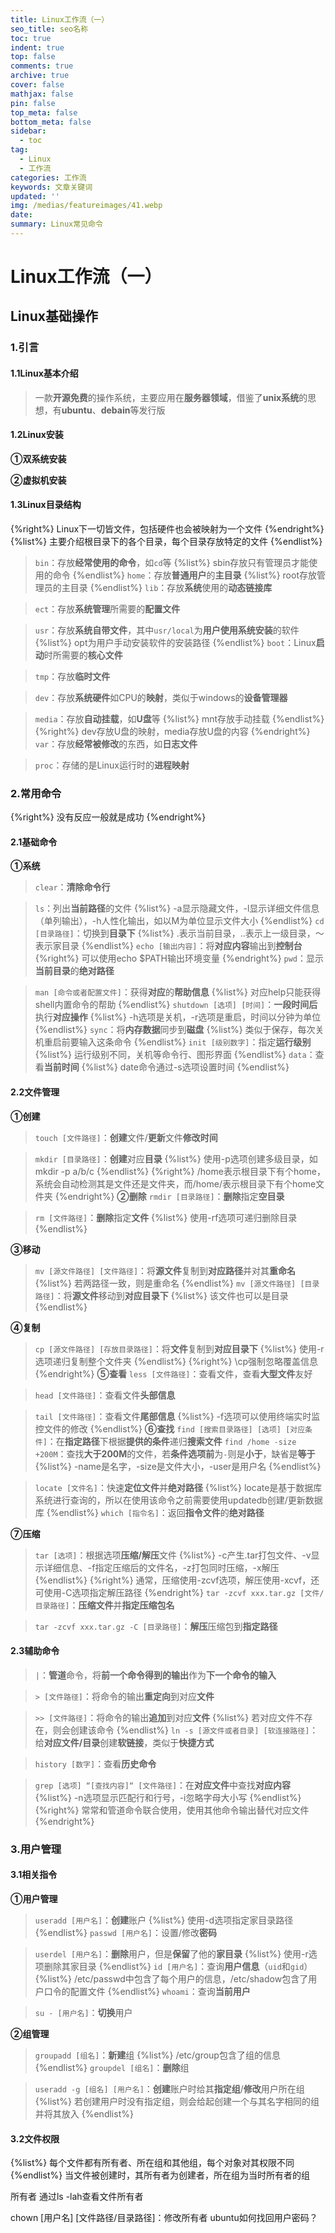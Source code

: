 ```yaml
---
title: Linux工作流（一）
seo_title: seo名称
toc: true
indent: true
top: false
comments: true
archive: true
cover: false
mathjax: false
pin: false
top_meta: false
bottom_meta: false
sidebar:
  - toc
tag:
  - Linux
  - 工作流
categories: 工作流
keywords: 文章关键词
updated: ''
img: /medias/featureimages/41.webp
date:
summary: Linux常见命令
---
```

# Linux工作流（一）
## Linux基础操作
### 1.引言
#### 1.1Linux基本介绍
>一款**开源免费**的操作系统，主要应用在**服务器领域**，借鉴了**unix系统**的思想，有**ubuntu**、**debain**等发行版

#### 1.2Linux安装
**①双系统安装**

**②虚拟机安装**

#### 1.3Linux目录结构
{%right%}
Linux下一切皆文件，包括硬件也会被映射为一个文件
{%endright%}
{%list%}
主要介绍根目录下的各个目录，每个目录存放特定的文件
{%endlist%}
>`bin`：存放**经常使用的命令**，如`cd`等
{%list%}
sbin存放只有管理员才能使用的命令
{%endlist%}
>`home`：存放**普通用户**的**主目录**
{%list%}
root存放管理员的主目录
{%endlist%}
>`lib`：存放**系统**使用的**动态链接库**

>`ect`：存放**系统管理**所需要的**配置文件**

>`usr`：存放**系统自带文件**，其中`usr/local`为**用户使用系统安装**的软件
{%list%}
opt为用户手动安装软件的安装路径
{%endlist%}
>`boot`：Linux**启动**时所需要的**核心文件**

>`tmp`：存放**临时文件**

>`dev`：存放**系统硬件**如CPU的**映射**，类似于windows的**设备管理器**

>`media`：存放**自动挂载**，如**U盘**等
{%list%}
mnt存放手动挂载
{%endlist%}
{%right%}
dev存放U盘的映射，media存放U盘的内容
{%endright%}
>`var`：存放**经常被修改**的东西，如**日志文件**

>`proc`：存储的是Linux运行时的**进程映射**
### 2.常用命令
{%right%}
没有反应一般就是成功
{%endright%}
#### 2.1基础命令
**①系统**
>`clear`：**清除命令行**

>`ls`：列出**当前路径**的文件
{%list%}
-a显示隐藏文件，-l显示详细文件信息（单列输出），-h人性化输出，如以M为单位显示文件大小
{%endlist%}
>`cd [目录路径]`：切换到**目录下**
{%list%}
.表示当前目录，..表示上一级目录，～表示家目录
{%endlist%}
>`echo [输出内容]`：将**对应内容**输出到**控制台**
{%right%}
可以使用echo $PATH输出环境变量
{%endright%}
>`pwd`：显示**当前目录**的**绝对路径**

>`man [命令或者配置文件]`：获得**对应**的**帮助信息**
{%list%}
对应help只能获得shell内置命令的帮助
{%endlist%}
>`shutdown [选项] [时间]`：**一段时间后**执行**对应操作**
{%list%}
-h选项是关机，-r选项是重启，时间以分钟为单位
{%endlist%}
>`sync`：将**内存数据**同步到**磁盘**
{%list%}
类似于保存，每次关机重启前要输入这条命令
{%endlist%}
>`init [级别数字]`：指定**运行级别**
{%list%}
运行级别不同，关机等命令行、图形界面
{%endlist%}
>`data`：查看**当前时间**
{%list%}
date命令通过-s选项设置时间
{%endlist%}
#### 2.2文件管理
**①创建**
>`touch [文件路径]`：**创建**文件/**更新**文件**修改时间**

>`mkdir [目录路径]`：**创建**对应**目录**
{%list%}
使用-p选项创建多级目录，如mkdir -p a/b/c
{%endlist%}
{%right%}
/home表示根目录下有个home，系统会自动检测其是文件还是文件夹，而/home/表示根目录下有个home文件夹
{%endright%}
**②删除**
>`rmdir [目录路径]`：**删除**指定**空目录**

>`rm [文件路径]`：**删除**指定**文件**
{%list%}
使用-rf选项可递归删除目录
{%endlist%}

**③移动**
>`mv [源文件路径] [文件路径]`：将**源文件**复制到**对应路径**并对其**重命名**
{%list%}
若两路径一致，则是重命名
{%endlist%}
>`mv [源文件路径] [目录路径]`：将**源文件**移动到**对应目录下**
{%list%}
该文件也可以是目录
{%endlist%}

**④复制**
>`cp [源文件路径] [存放目录路径]`：将**文件**复制到**对应目录下**
{%list%}
使用-r选项递归复制整个文件夹
{%endlist%}
{%right%}
\cp强制忽略覆盖信息
{%endright%}
**⑤查看**
>`less [文件路径]`：查看文件，查看**大型文件**友好

>`head [文件路径]`：查看文件**头部信息**

>`tail [文件路径]`：查看文件**尾部信息**
{%list%}
-f选项可以使用终端实时监控文件的修改
{%endlist%}
**⑥查找**
>`find [搜索目录路径] [选项] [对应条件]`：在**指定路径**下根据**提供的条件**递归**搜索文件**
>`find /home -size +200M`：查找**大于200M**的文件，若**条件选项前**为`-`则是**小于**，缺省是**等于**
{%list%}
-name是名字，-size是文件大小，-user是用户名
{%endlist%}

>`locate [文件名]`：快速**定位文件**并**绝对路径**
{%list%}
locate是基于数据库系统进行查询的，所以在使用该命令之前需要使用updatedb创建/更新数据库
{%endlist%}
>`which [指令名]`：返回**指令文件**的**绝对路径**

**⑦压缩**
>`tar [选项]`：根据选项**压缩/解压**文件
{%list%}
-c产生.tar打包文件、-v显示详细信息、-f指定压缩后的文件名，-z打包同时压缩，-x解压
{%endlist%}
{%right%}
通常，压缩使用-zcvf选项，解压使用-xcvf，还可使用-C选项指定解压路径
{%endright%}
>`tar -zcvf xxx.tar.gz [文件/目录路径]`：**压缩文件**并**指定压缩包名**

>`tar -zcvf xxx.tar.gz -C [目录路径]`：**解压**压缩包到**指定路径**
#### 2.3辅助命令
>`|`：**管道**命令，将**前一个命令得到的输出**作为**下一个命令的输入**

>`> [文件路径]`：将命令的输出**重定向**到对应**文件**

>`>> [文件路径]`：将命令的输出**追加**到对应**文件**
{%list%}
若对应文件不存在，则会创建该命令
{%endlist%}
>`ln -s [源文件或者目录] [软连接路径]`：给**对应文件/目录**创建**软链接**，类似于**快捷方式**

>`history [数字]`：查看**历史命令**

>`grep [选项] “[查找内容]“ [文件路径]`：在**对应文件**中查找**对应内容**
{%list%}
-n选项显示匹配行和行号，-i忽略字母大小写
{%endlist%}
{%right%}
常常和管道命令联合使用，使用其他命令输出替代对应文件
{%endright%}
### 3.用户管理
#### 3.1相关指令
**①用户管理**
>`useradd [用户名]`：**创建**账户
{%list%}
使用-d选项指定家目录路径
{%endlist%}
>`passwd [用户名]`：设置/修改**密码**

>`userdel [用户名]`：**删除**用户，但是**保留**了他的**家目录**
{%list%}
使用-r选项删除其家目录
{%endlist%}
>`id [用户名]`：查询**用户信息**（`uid`和`gid`）
{%list%}
/etc/passwd中包含了每个用户的信息，/etc/shadow包含了用户口令的配置文件
{%endlist%}
>`whoami`：查询**当前用户**

>`su - [用户名]`：**切换**用户

**②组管理**
>`groupadd [组名]`：**新建**组
{%list%}
/etc/group包含了组的信息
{%endlist%}
>`groupdel [组名]`：**删除**组

>`useradd -g [组名] [用户名]`：**创建**账户时给其**指定组**/**修改**用户所在组
{%list%}
若创建用户时没有指定组，则会给起创建一个与其名字相同的组并将其放入
{%endlist%}
#### 3.2文件权限
{%list%}
每个文件都有所有者、所在组和其他组，每个对象对其权限不同
{%endlist%}
当文件被创建时，其所有者为创建者，所在组为当时所有者的组

所有者
通过ls -lah查看文件所有者

chown [用户名] [文件路径/目录路径]：修改所有者
ubuntu如何找回用户密码？

